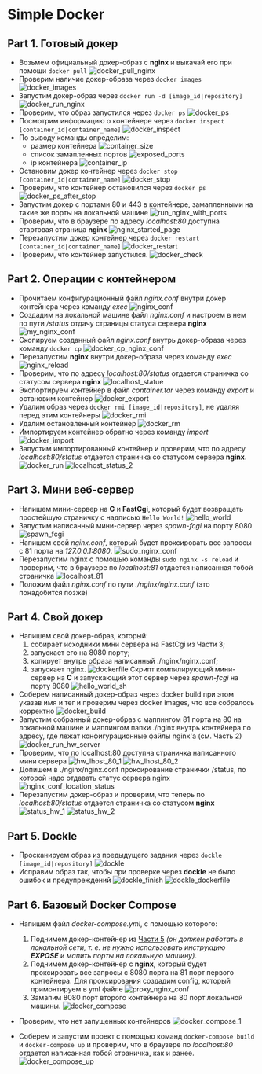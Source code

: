 # Simple Docker
## Part 1. Готовый докер
* Возьмем официальный докер-образ с **nginx** и выкачай его при помощи `docker pull`
    ![docker_pull_nginx](images/Part1/docker_pull_nginx.png)
* Проверим наличие докер-образа через `docker images`
    ![docker_images](images/Part1/docker_images.png)
* Запустим докер-образ через `docker run -d [image_id|repository]`
    ![docker_run_nginx](images/Part1/docker_run_nginx.png)
* Проверим, что образ запустился через `docker ps`
    ![docker_ps](images/Part1/docker_ps.png)
* Посмотрим информацию о контейнере через `docker inspect [container_id|container_name]`
    ![docker_inspect](images/Part1/docker_inspect.png)
* По выводу команды определим:
    * размер контейнера
        ![container_size](images/Part1/container_size.png)
    * список замапленных портов
        ![exposed_ports](images/Part1/exposed_ports.png)
    * ip контейнера
        ![container_ip](images/Part1/container_ip.png)
* Остановим докер контейнер через `docker stop [container_id|container_name]`
    ![docker_stop](images/Part1/docker_stop.png)
* Проверим, что контейнер остановился через `docker ps`
    ![docker_ps_after_stop](images/Part1/docker_stop_ps.png)
* Запустим докер с портами 80 и 443 в контейнере, замапленными на такие же порты на локальной машине
    ![run_nginx_with_ports](images/Part1/run_with_ports.png)
* Проверим, что в браузере по адресу *localhost:80* доступна стартовая страница **nginx**
    ![nginx_started_page](images/Part1/loclhost_nginx.png)
* Перезапустим докер контейнер через `docker restart [container_id|container_name]`
    ![docker_restart](images/Part1/docker_restart.png)
* Проверим, что контейнер запустился.
    ![docker_check](images/Part1/docker_check.png)

## Part 2. Операции с контейнером
* Прочитаем конфигурационный файл *nginx.conf* внутри докер контейнера через команду *exec*
    ![nginx_conf](images/Part2/nginx_conf_with_exec.png)
* Создадим на локальной машине файл *nginx.conf* и настроем в нем по пути */status* отдачу страницы статуса сервера **nginx**
    ![my_nginx_conf](images/Part2/my_nginx_conf.png)
* Скопируем созданный файл *nginx.conf* внутрь докер-образа через команду `docker cp`
    ![docker_cp_nginx_conf](images/Part2/docker_cp_nginx_conf.png)
* Перезапустим **nginx** внутри докер-образа через команду *exec*
    ![nginx_reload](images/Part2/nginx_reload.png)
* Проверим, что по адресу *localhost:80/status* отдается страничка со статусом сервера **nginx**
    ![localhost_statue](images/Part2/localhost_status.png)
* Экспортируем контейнер в файл *container.tar* через команду *export* и остановим контейнер
    ![docker_export](images/Part2/docker_export.png)
* Удалим образ через `docker rmi [image_id|repository]`, не удаляя перед этим контейнеры
    ![docker_rmi](images/Part2/docker_rmi.png)
* Удалим остановленный контейнер
    ![docker_rm](images/Part2/docker_rm.png)
* Импортируем контейнер обратно через команду *import*
    ![docker_import](images/Part2/docker_import.png)
* Запустим импортированный контейнер и проверим, что по адресу *localhost:80/status* отдается страничка со статусом сервера **nginx**.
    ![docker_run](images/Part2/docker_run.png)
    ![localhost_status_2](images/Part2/loclalhost_status_2.png)

## Part 3. Мини веб-сервер
* Напишем мини-сервер на **C** и **FastCgi**, который будет возвращать простейшую страничку с надписью `Hello World!`
    ![hello_world](images/Part3/hello_world.png)
* Запустим написанный мини-сервер через *spawn-fcgi* на порту 8080
    ![spawn_fcgi](images/Part3/spawn_fcgi.png)
* Напишем свой *nginx.conf*, который будет проксировать все запросы с 81 порта на *127.0.0.1:8080*. 
    ![sudo_nginx_conf](images/Part3/sudo_nginx_conf.png)
* Перезапустим nginx с помощью команды `sudo nginx -s reload` и проверим, что в браузере по *localhost:81* отдается написанная тобой страничка
    ![localhost_81](images/Part3/localhost_81.png)
* Положим файл *nginx.conf* по пути *./nginx/nginx.conf* (это понадобится позже) 

## Part 4. Свой докер

* Напишем свой докер-образ, который:
    1) собирает исходники мини сервера на FastCgi из Части 3;
    2) запускает его на 8080 порту;
    3) копирует внутрь образа написанный ./nginx/nginx.conf;
    4) запускает nginx.
    ![dockerfile](images/Part4/dockerfile.png)
    Скрипт компилирующий мини-сервер на **C** и запускающий этот сервер через *spawn-fcgi* на порту 8080
    ![hello_world_sh](images/Part4/hello_worls_sh.png)
* Соберем написанный докер-образ через docker build при этом указав имя и тег и
проверим через docker images, что все собралось корректно
    ![docker_build](images/Part4/docker_build.png)
* Запустим собранный докер-образ с маппингом 81 порта на 80 на локальной машине и маппингом папки ./nginx внутрь контейнера по адресу, где лежат конфигурационные файлы nginx'а (см. Часть 2)
    ![docker_run_hw_server](images/Part4/docker_run_hw_server.png)
* Проверим, что по localhost:80 доступна страничка написанного мини сервера
    ![hw_lhost_80_1](images/Part4/lhost_80_hw_server.png)
    ![hw_lhost_80_2](images/Part4/lhost_80_hw_server2.png)
* Допишем в ./nginx/nginx.conf проксирование странички /status, по которой надо отдавать статус сервера nginx
    ![nginx_conf_location_status](images/Part4/nginx_conf_location_status.png)
* Перезапустим докер-образ и проверим, что теперь по *localhost:80/status* отдается страничка со статусом **nginx**
    ![status_hw_1](images/Part4/status_hw_1.png)
    ![status_hw_2](images/Part4/status_hw_2.png)

## Part 5. **Dockle**
* Просканируем образ из предыдущего задания через `dockle [image_id|repository]`
    ![dockle](images/Part5/dockle.png)
* Исправим образ так, чтобы при проверке через **dockle** не было ошибок и предупреждений
    ![dockle_finish](images/Part5/dockle_finish.png)
    ![dockle_dockerfile](images/Part5/dockerfile_dockle.png)

## Part 6. Базовый **Docker Compose**

* Напишем файл *docker-compose.yml*, с помощью которого:
     1) Поднимем докер-контейнер из [Части 5](#part-5-инструмент-dockle) _(он должен работать в локальной сети, т. е. не нужно использовать инструкцию **EXPOSE** и мапить порты на локальную машину)_.
     2) Поднимем докер-контейнер с **nginx**, который будет проксировать все запросы с 8080 порта на 81 порт первого контейнера. Для проксирования создадим config, который примонтируем в yml файле
        ![proxy_nginx_conf](images/Part6/proxy_nginx_conf.png)
     3) Замапим 8080 порт второго контейнера на 80 порт локальной машины.
![docker_compose](images/Part6/docker_compose.png)

* Проверим, что нет запущенных контейнеров
    ![docker_compose_1](images/Part6/docker_ps_a.png)

* Соберем и запустим проект с помощью команд `docker-compose build` и `docker-compose up` и проверим, что в браузере по *localhost:80* отдается написанная тобой страничка, как и ранее.
    ![docker_compose_up](images/Part6/docker_compose_up.png)